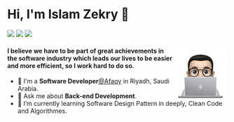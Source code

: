  <h1 align="left">Hi, I'm Islam Zekry 👋</h1>

<p align="left">
<a href="https://twitter.com/_izekry"><img src="https://img.shields.io/badge/twitter-%231FA1F1?style=flat&logo=twitter&logoColor=white"/></a>
<a href="https://www.linkedin.com/in/izekry"><img src="https://img.shields.io/badge/linkedin-%230177B5?style=flat&logo=linkedin&logoColor=white"/></a>
<a href="https://www.instagram.com/_izekry"><img src="https://img.shields.io/badge/instagram-%23E4415F?style=flat&logo=instagram&logoColor=white"/></a>
</p>

<img src="https://github.com/backendgeeks7/backendgeeks7/blob/master/profile-img.png" align="right" width="25%"/>

<h4>
  I believe we have to be part of great achievements in the software industry which leads our lives to be easier and more efficient, so I work hard to do so.
</h4>

- 🔭 I'm a <strong>Software Developer</strong>[@Afaqy](https://afaqy.com/) in Riyadh, Saudi Arabia.
- 💬 Ask me about **Back-end Development**.
- 🌱 I’m currently learning Software Design Pattern in deeply, Clean Code and Algorithmes.
